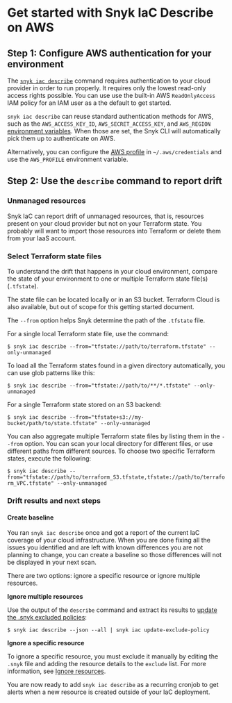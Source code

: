# Get started with Snyk IaC Describe on AWS

## **Step 1: Configure AWS authentication for your environment**

The [`snyk iac describe`](../../../../snyk-cli/commands/iac-describe.md) command requires authentication to your cloud provider in order to run properly. It requires only the lowest read-only access rights possible. You can use use the built-in AWS `ReadOnlyAccess` IAM policy for an IAM user as a the default to get started.

`snyk iac describe` can reuse standard authentication methods for AWS, such as the `AWS_ACCESS_KEY_ID`, `AWS_SECRET_ACCESS_KEY`, and `AWS_REGION` [environment variables](https://docs.aws.amazon.com/cli/latest/userguide/cli-configure-envvars.html#envvars-list). When those are set, the Snyk CLI will automatically pick them up to authenticate on AWS.

Alternatively, you can configure the [AWS profile](https://docs.aws.amazon.com/cli/latest/userguide/cli-configure-profiles.html) in `~/.aws/credentials` and use the `AWS_PROFILE` environment variable.

## **Step 2: Use the `describe` command to report drift**

### **Unmanaged resources**

Snyk IaC can report drift of unmanaged resources, that is, resources present on your cloud provider but not on your Terraform state. You probably will want to import those resources into Terraform or delete them from your IaaS account.

### Select Terraform state files

To understand the drift that happens in your cloud environment, compare the state of your environment to one or multiple Terraform state file(s) (`.tfstate`).

The state file can be located locally or in an S3 bucket. Terraform Cloud is also available, but out of scope for this getting started document.

The `--from` option helps Snyk determine the path of the `.tfstate` file.

For a single local Terraform state file, use the command:

`$ snyk iac describe --from="tfstate://path/to/terraform.tfstate" --only-unmanaged`

To load all the Terraform states found in a given directory automatically, you can use glob patterns like this:

`$ snyk iac describe --from="tfstate://path/to/**/*.tfstate" --only-unmanaged`

For a single Terraform state stored on an S3 backend:

`$ snyk iac describe --from="tfstate+s3://my-bucket/path/to/state.tfstate" --only-unmanaged`

You can also aggregate multiple Terraform state files by listing them in the `--from` option. You can scan your local directory for different files, or use different paths from different sources. To choose two specific Terraform states, execute the following:

`$ snyk iac describe --from="tfstate://path/to/terraform_S3.tfstate,tfstate://path/to/terraform_VPC.tfstate" --only-unmanaged`

### Drift results and next steps

#### Create baseline

You ran `snyk iac describe` once and got a report of the current IaC coverage of your cloud infrastructure. When you are done fixing all the issues you identified and are left with known differences you are not planning to change, you can create a baseline so those differences will not be displayed in your next scan.

There are two options: ignore a specific resource or ignore multiple resources.

**Ignore multiple resources**

Use the output of the `describe` command and extract its results to [update the .snyk excluded policies](../../../../snyk-cli/commands/iac-update-exclude-policy.md):

`$ snyk iac describe --json --all | snyk iac update-exclude-policy`

**Ignore a specific resource**

To ignore a specific resource, you must exclude it manually by editing the `.snyk` file and adding the resource details to the `exclude` list. For more information, see [Ignore resources](ignore-resources-for-drift.md).

You are now ready to add `snyk iac describe` as a recurring cronjob to get alerts when a new resource is created outside of your IaC deployment.
